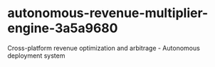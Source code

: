 # autonomous-revenue-multiplier-engine-3a5a9680
Cross-platform revenue optimization and arbitrage - Autonomous deployment system
